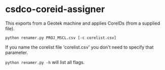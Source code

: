# csdco-coreid-assigner
This exports from a Geotek machine and applies CoreIDs (from a supplied file).

`python renamer.py PROJ_MSCL.csv [-c corelist.csv]`

If you name the corelist file 'corelist.csv' you don't need to specify that parameter.

`python renamer.py -h` will list all flags.

